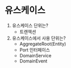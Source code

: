 # 유스케이스

1. 유스케이스 단위는?
   - 트랜잭션
1. 유스케이스에서 사용 단위는?
   - AggregateRoot(Entity)
   - Port 인터페이스
   - DomainService
   - DomainEvent
